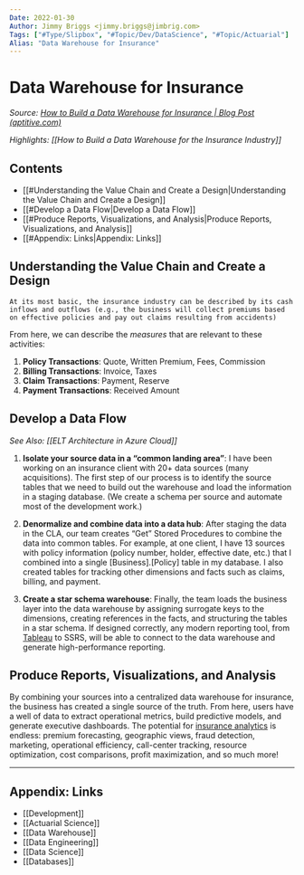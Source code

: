 ```yaml
---
Date: 2022-01-30
Author: Jimmy Briggs <jimmy.briggs@jimbrig.com>
Tags: ["#Type/Slipbox", "#Topic/Dev/DataScience", "#Topic/Actuarial"]
Alias: "Data Warehouse for Insurance"
---
```


# Data Warehouse for Insurance

*Source: [How to Build a Data Warehouse for Insurance | Blog Post (aptitive.com)](https://aptitive.com/blog/how-to-build-a-data-warehouse-for-insurance/)*

*Highlights: [[How to Build a Data Warehouse for the Insurance Industry]]*

## Contents

- [[#Understanding the Value Chain and Create a Design|Understanding the Value Chain and Create a Design]]
- [[#Develop a Data Flow|Develop a Data Flow]]
- [[#Produce Reports, Visualizations, and Analysis|Produce Reports, Visualizations, and Analysis]]
- [[#Appendix: Links|Appendix: Links]]



## Understanding the Value Chain and Create a Design

```ad-quote
At its most basic, the insurance industry can be described by its cash inflows and outflows (e.g., the business will collect premiums based on effective policies and pay out claims resulting from accidents)
```

From here, we can describe the *measures* that are relevant to these activities:

1. **Policy Transactions**: Quote, Written Premium, Fees, Commission
2. **Billing Transactions**: Invoice, Taxes
3. **Claim Transactions**: Payment, Reserve
4. **Payment Transactions**: Received Amount

## Develop a Data Flow

*See Also: [[ELT Architecture in Azure Cloud]]*

1.  **Isolate your source data in a “common landing area”**: I have been working on an insurance client with 20+ data sources (many acquisitions). The first step of our process is to identify the source tables that we need to build out the warehouse and load the information in a staging database. (We create a schema per source and automate most of the development work.)


2.  **Denormalize and combine data into a data hub**: After staging the data in the CLA, our team creates “Get” Stored Procedures to combine the data into common tables. For example, at one client, I have 13 sources with policy information (policy number, holder, effective date, etc.) that I combined into a single [Business].[Policy] table in my database. I also created tables for tracking other dimensions and facts such as claims, billing, and payment.

3.  **Create a star schema warehouse**: Finally, the team loads the business layer into the data warehouse by assigning surrogate keys to the dimensions, creating references in the facts, and structuring the tables in a star schema. If designed correctly, any modern reporting tool, from [Tableau](https://www.tableau.com/) to SSRS, will be able to connect to the data warehouse and generate high-performance reporting.

## Produce Reports, Visualizations, and Analysis

By combining your sources into a centralized data warehouse for insurance, the business has created a single source of the truth. From here, users have a well of data to extract operational metrics, build predictive models, and generate executive dashboards. The potential for [insurance analytics](https://aptitive.com/insurance-analytics-solutions/) is endless: premium forecasting, geographic views, fraud detection, marketing, operational efficiency, call-center tracking, resource optimization, cost comparisons, profit maximization, and so much more!

***

## Appendix: Links

- [[Development]]
- [[Actuarial Science]]
- [[Data Warehouse]]
- [[Data Engineering]]
- [[Data Science]]
- [[Databases]]
